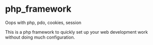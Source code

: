 # php_framework
Oops with php, pdo, cookies, session

This is a php framework to quickly set up your web development work without doing much configuration.
